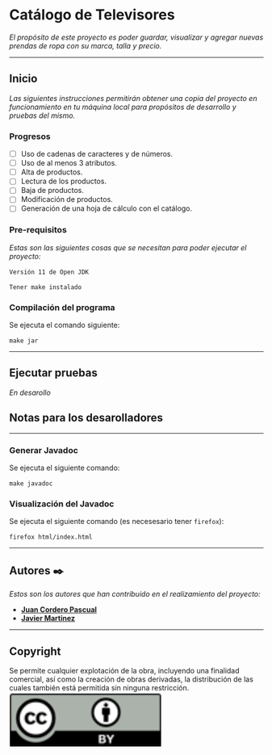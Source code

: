 # Catálogo de Televisores

_El propósito de este proyecto es poder guardar, visualizar y agregar nuevas prendas de ropa con su marca, talla y precio._

---
## Inicio

_Las siguientes instrucciones permitirán obtener una copia del proyecto en funcionamiento en tu máquina local para propósitos de desarrollo y pruebas del mismo._


### Progresos

- [ ] Uso de cadenas de caracteres y de números. 
- [ ] Uso de al menos 3 atributos.
- [ ] Alta de productos.
- [ ] Lectura de los productos.
- [ ] Baja de productos.
- [ ] Modificación de productos.
- [ ] Generación de una hoja de cálculo con el catálogo.

### Pre-requisitos

_Estas son las siguientes cosas que se necesitan para poder ejecutar el proyecto:_

```
Versión 11 de Open JDK
```
```
Tener make instalado
```

### Compilación del programa

Se ejecuta el comando siguiente:

```
make jar 
```
---
## Ejecutar pruebas

_En desarollo_

## Notas para los desarolladores

---

### Generar Javadoc
Se ejecuta el siguiente comando:
```
make javadoc
```

### Visualización del Javadoc
Se ejecuta el siguiente comando (es necesesario tener `firefox`):
```
firefox html/index.html
```

---
## Autores ✒️

_Estos son los autores que han contribuido en el realizamiento del proyecto:_

* **[Juan Cordero Pascual](https://github.com/Jcorderop02/ProyectoFinal2021)**
* **[Javier Martinez](https://github.com/Jmartinezc-rgb)**
---
## Copyright
Se permite cualquier explotación de la obra, incluyendo una
finalidad comercial, así como la creación de obras derivadas, la distribución de las cuales también está permitida sin ninguna restricción.
![Copyright.png](Copyright.png)

